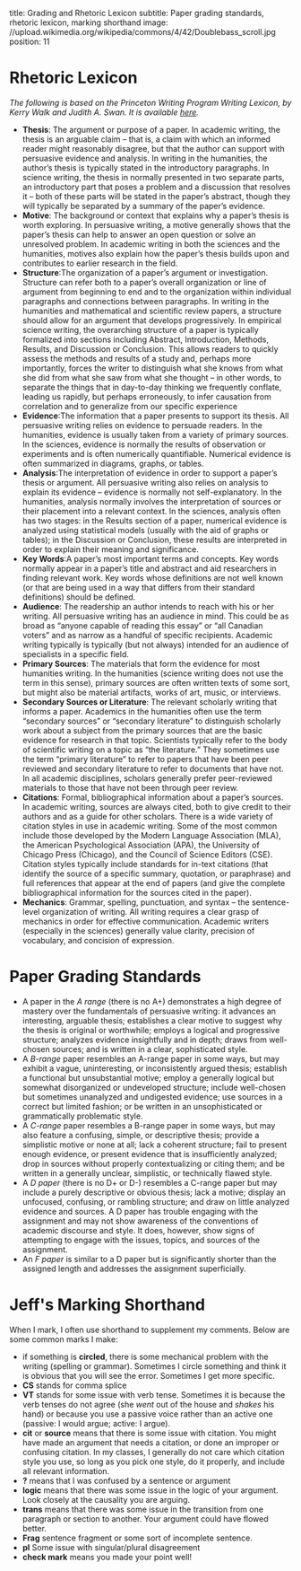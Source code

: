 title: Grading and Rhetoric Lexicon
subtitle: Paper grading standards, rhetoric lexicon, marking shorthand
image: //upload.wikimedia.org/wikipedia/commons/4/42/Doublebass_scroll.jpg
position: 11

# Rhetoric Lexicon
*The following is based on the Princeton Writing Program Writing Lexicon, by Kerry Walk and Judith A. Swan. It is available [here](http://www.princeton.edu/writing/university/resources/lexicon.pdf).*

* **Thesis**: The argument or purpose of a paper. In academic writing, the thesis is an arguable claim – that is, a claim with which an informed reader might reasonably disagree, but that the author can support with persuasive evidence and analysis. In writing in the humanities, the author’s thesis is typically stated in the introductory paragraphs. In science writing, the thesis in normally presented in two separate parts, an introductory part that poses a problem and a discussion that resolves it – both of these parts will be stated in the paper’s abstract, though they will typically be separated by a summary of the paper’s evidence.
* **Motive**: The background or context that explains why a paper’s thesis is worth exploring. In persuasive writing, a motive generally shows that the paper’s thesis can help to answer an open question or solve an unresolved problem. In academic writing in both the sciences and the humanities, motives also explain how the paper’s thesis builds upon and contributes to earlier research in the field.
* **Structure**:The organization of a paper’s argument or investigation. Structure can refer both to a paper’s overall organization or line of argument from beginning to end and to the organization within individual paragraphs and connections between paragraphs. In writing in the humanities and mathematical and scientific review papers, a structure should allow for an argument that develops progressively. In empirical science writing, the overarching structure of a paper is typically formalized into sections including Abstract, Introduction, Methods, Results, and Discussion or Conclusion. This allows readers to quickly assess the methods and results of a study and, perhaps more importantly, forces the writer to distinguish what she knows from what she did from what she saw from what she thought – in other words, to separate the things that in day-to-day thinking we frequently conflate, leading us rapidly, but perhaps erroneously, to infer causation from correlation and to generalize from our specific experience
* **Evidence**:The information that a paper presents to support its thesis. All persuasive writing relies on evidence to persuade readers. In the humanities, evidence is usually taken from a variety of primary sources. In the sciences, evidence is normally the results of observation or experiments and is often numerically quantifiable. Numerical evidence is often summarized in diagrams, graphs, or tables. 
* **Analysis**:The interpretation of evidence in order to support a paper’s thesis or argument. All persuasive writing also relies on analysis to explain its evidence – evidence is normally not self-explanatory. In the humanities, analysis normally involves the interpretation of sources or their placement into a relevant context. In the sciences, analysis often has two stages: in the Results section of a paper, numerical evidence is analyzed using statistical models (usually with the aid of graphs or tables); in the Discussion or Conclusion, these results are interpreted in order to explain their meaning and significance. 
* **Key Words**:A paper’s most important terms and concepts. Key words normally appear in a paper’s title and abstract and aid researchers in finding relevant work. Key words whose definitions are not well known (or that are being used in a way that differs from their standard definitions) should be defined.
* **Audience**: The readership an author intends to reach with his or her writing. All persuasive writing has an audience in mind. This could be as broad as “anyone capable of reading this essay” or “all Canadian voters” and as narrow as a handful of specific recipients. Academic writing typically is typically (but not always) intended for an audience of specialists in a specific field. 
* **Primary Sources**: The materials that form the evidence for most humanities writing. In the humanities (science writing does not use the term in this sense), primary sources are often written texts of some sort, but might also be material artifacts, works of art, music, or interviews. 
* **Secondary Sources or Literature**: The relevant scholarly writing that informs a paper. Academics in the humanities often use the term “secondary sources” or “secondary literature” to distinguish scholarly work about a subject from the primary sources that are the basic evidence for research in that topic. Scientists typically refer to the body of scientific writing on a topic as “the literature.” They sometimes use the term “primary literature” to refer to papers that have been peer reviewed and secondary literature to refer to documents that have not. In all academic disciplines, scholars generally prefer peer-reviewed materials to those that have not been through peer review.
* **Citations**: Formal, bibliographical information about a paper’s sources. In academic writing, sources are always cited, both to give credit to their authors and as a guide for other scholars. There is a wide variety of citation styles in use in academic writing. Some of the most common include those developed by the Modern Language Association (MLA), the American Psychological Association (APA), the University of Chicago Press (Chicago), and the Council of Science Editors (CSE). Citation styles typically include standards for in-text citations (that identify the source of a specific summary, quotation, or paraphrase) and full references that appear at the end of papers (and give the complete bibliographical information for the sources cited in the paper).
* **Mechanics**: Grammar, spelling, punctuation, and syntax – the sentence-level organization of writing. All writing requires a clear grasp of mechanics in order for effective communication. Academic writers (especially in the sciences) generally value clarity, precision of vocabulary, and concision of expression.

<!--
Structure
Main ideas: in written argument, in presentations, in images
Thesis statements, topic sentences, “the umbrella model/keyhole structure”
Order
Cohesion (“flow”) versus coherence (overall structure)
Transitions: between ideas, sentences, and sections (not just transition words or phrases)
Genre conventions that dictate structure
Evidence
Choosing between types of evidence
Research process: thinking, gathering evaluating, citing, summarizing, incorporating (non-linear)
Incorporating evidence with words and citations when appropriate
Incorporating QR into Rhetoric (example: understanding, creating and incorporating charts and graphs into text as well as writing about numerical information)
Incorporating images
Appeals: pathos, logos, ethos
Analysis
Choosing evidence
Explaining evidence
Connecting back to main idea
Connecting evidence to other parts of argument
Qualifying and clarifying ideas
Academic writing "moves": summarizing, agreeing/disagreeing, forwarding, taking an approach, etc.
Introduction to Academic Integrity 
Why academic writing uses styles and citations
When to cite 
Introduction to documentation styles: MLA, APA, etc.
Provide an online or text reference example of models
Plagiarism: unintentional, intentional and how to avoid it
Consequences of plagiarism
Mechanics
Encourage students to create personalized proofreading lists (as part of Rhetoric Action Plan activity: more to come)
Sensitive use of student examples for modeling editing
Discuss genre-induced mechanical errors/misunderstandings in conjunction with specific assignments (example: run-ons in analytical humanities writing, punctuation errors when incorporating quotes and citing research, subjective diction in science writing, past tense in academic summary)
-->

# Paper Grading Standards
* A paper in the *A range* (there is no A+) demonstrates a high degree of mastery over the fundamentals of persuasive writing: it advances an interesting, arguable thesis; establishes a clear motive to suggest why the thesis is original or worthwhile; employs a logical and progressive structure; analyzes evidence insightfully and in depth; draws from well-chosen sources; and is written in a clear, sophisticated style. 
* A *B-range* paper resembles an A-range paper in some ways, but may exhibit a vague, uninteresting, or inconsistently argued thesis; establish a functional but unsubstantial motive; employ a generally logical but somewhat disorganized or undeveloped structure; include well-chosen but sometimes unanalyzed and undigested evidence; use sources in a correct but limited fashion; or be written in an unsophisticated or grammatically problematic style. 
* A *C-range* paper resembles a B-range paper in some ways, but may also feature a confusing, simple, or descriptive thesis; provide a simplistic motive or none at all; lack a coherent structure; fail to present enough evidence, or present evidence that is insufficiently analyzed; drop in sources without properly contextualizing or citing them; and be written in a generally unclear, simplistic, or technically flawed style. 
* A *D paper* (there is no D+ or D-) resembles a C-range paper but may include a purely descriptive or obvious thesis; lack a motive; display an unfocused, confusing, or rambling structure; and draw on little analyzed evidence and sources. A D paper has trouble engaging with the assignment and may not show awareness of the conventions of academic discourse and style. It does, however, show signs of attempting to engage with the 
issues, topics, and sources of the assignment.
* An *F paper* is similar to a D paper but is significantly shorter than the assigned length and addresses the assignment superficially.

<!--
# General Speech	Criteria	
- The	average speech (grade	C)	should	meet	the	following	criteria:
	- Conform	to	the	generic	aspects	of	the	speech	assignment	
	- Be	ready	to	begin	and	end	the	presentation	at the	assigned	time	
	- Fulfill	any	special	requirements.	For	example:	bring	the	evaluation	sheet	to	class,	turn	in	or	make	available	your	sources,	using	the	minimum	amount	of	sources,	etc.
	- Have	a	clear	thesis and	motive
	- Have	an	identifiable	structure
	- Show	reasonable	directness	and	competence	in	delivery
- The	above	average	speech (grade	B)	should	meet	the	preceding	criteria	and	also:
	-  Deal	with	a	challenging	topic
	-   Fulfill	all	major	functions	of	a	speech	introduction	and	conclusion
	-    Display	clear	and	engaging	structure.	Exhibit	proficient	use	of	the	language	of	structure—transitions,	internal	previews,	internal	summaries,	and	signposts
	-     Support	thesis	and	main	points with	evidence	that	meets	the	tests	of	accuracy,	relevance,	objectivity,	and	sufficiency
	-      Be	delivered	skillfully	enough	so	as	not	to	distract	attention	from	the	speaker’s	thesis
- The	excellent speech (grade	A)	should	meet	all	the	preceding	criteria	and	also:
	- Constitute	a	genuine	contribution	by	the	speaker	to	the	knowledge	or	beliefs	of	the	audience
	-  Sustain	positive	interest,	feeling,	and/or	commitment	among	the	audience
	-  Contain	elements	of	vividness	and	special	interest	in	the	use	of	language
	-  Be	delivered	in	a	fluent,	polished	manner	that	strengthens	the	impact	of	the	speaker’s	message
- The	below	average	speech (grade	D	or	F)	is	seriously	deficient	in	the	criteria	required	for	the	C	speech.
-->


# Jeff's Marking Shorthand
When I mark, I often use shorthand to supplement my comments. Below are some common marks I make:

* if something is **circled**, there is some mechanical problem with the writing (spelling or grammar). Sometimes I circle something and think it is obvious that you will see the error. Sometimes I get more specific.
* **CS** stands for comma splice
* **VT** stands for some issue with verb tense. Sometimes it is because the verb tenses do not agree (she *went* out of the house and *shakes* his hand) or because you use a passive voice rather than an active one (passive: I would argue; active: I argue).
* **cit** or **source** means that there is some issue with citation. You might have made an argument that needs a citation, or done an improper or confusing citation. In my classes, I generally do not care which citation style you use, so long as you pick one style, do it properly, and include all relevant information.
* **?** means that I was confused by a sentence or argument
* **logic** means that there was some issue in the logic of your argument. Look closely at the causality you are arguing.
* **trans** means that there was some issue in the transition from one paragraph or section to another. Your argument could have flowed better.
* **Frag** sentence fragment or some sort of incomplete sentence.
* **pl** Some issue with singular/plural disagreement
* **check mark** means you made your point well!